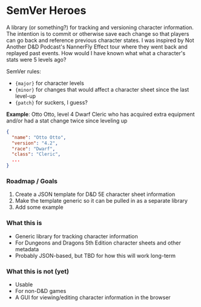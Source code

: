 # SemVer Heroes

A library (or something?) for tracking and versioning character information.  The intention is to commit or otherwise save each change so that players can go back and reference previous character states.  I was inspired by Not Another D&D Podcast's NannerFly Effect tour where they went back and replayed past events.  How would I have known what what a character's stats were 5 levels ago?

SemVer rules:
* `{major}` for character levels
* `{minor}` for changes that would affect a character sheet since the last level-up
* `{patch}` for suckers, I guess?

**Example**: Otto Otto, level 4 Dwarf Cleric who has acquired extra equipment and/or had a stat change twice since leveling up
```json
{
  "name": "Otto Otto",
  "version": "4.2",
  "race": "Dwarf",
  "class": "Cleric",
  ...
}
```

### Roadmap / Goals

1. Create a JSON template for D&D 5E character sheet information
2. Make the template generic so it can be pulled in as a separate library
3. Add some example

### What this is

* Generic library for tracking character information
* For Dungeons and Dragons 5th Edition character sheets and other metadata
* Probably JSON-based, but TBD for how this will work long-term

### What this is not (yet)

* Usable
* For non-D&D games
* A GUI for viewing/editing character information in the browser
